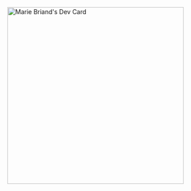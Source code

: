 <!--
### Hi there 👋

**mariebriand/mariebriand** is a ✨ _special_ ✨ repository because its `README.md` (this file) appears on your GitHub profile.

Here are some ideas to get you started:

- 🔭 I’m currently working on ...
- 🌱 I’m currently learning ...
- 👯 I’m looking to collaborate on ...
- 🤔 I’m looking for help with ...
- 💬 Ask me about ...
- 📫 How to reach me: ...
- 😄 Pronouns: ...
- ⚡ Fun fact: ...
-->

<!--
<a href="https://app.daily.dev/mariebriand"><img src="https://api.daily.dev/devcards/b718d3ada6d04a0b8c9e9913959144f3.png?r=mg9" width="400" alt="Marie Briand's Dev Card"/></a>
-->

<a href="https://app.daily.dev/mariebriand"><img src="https://github.com/mariebriand/mariebriand/main/devcard.svg" width="400" alt="Marie Briand's Dev Card"/></a>

